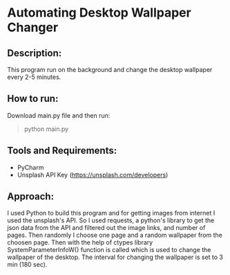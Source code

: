 # Automating Desktop Wallpaper Changer

## Description:
This program run on the background and change the desktop wallpaper every 2-5 minutes.

## How to run:
Download main.py file and then run:
> python main.py   
  
## Tools and Requirements:
* PyCharm
* Unsplash API Key (https://unsplash.com/developers)

## Approach:  
I used Python to build this program and for getting images from internet I used the unsplash's API. 
So I used requests, a python's library to get the json data from the API and filtered out the image links, and number of pages.
Then randomly I choose one page and a random wallpaper from the choosen page.
Then with the help of ctypes library SystemParameterInfoW() function is called which is used to change the wallpaper of the desktop.
The interval for changing the wallpaper is set to 3 min (180 sec).
